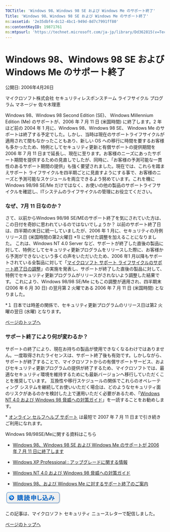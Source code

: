 ```yaml
---
TOCTitle: 'Windows 98、Windows 98 SE および Windows Me のサポート終了'
Title: 'Windows 98、Windows 98 SE および Windows Me のサポート終了'
ms:assetid: '2e35dbf4-dc12-4bc1-949d-8d7c7991ff80'
ms:contentKeyID: 19871761
ms:mtpsurl: 'https://technet.microsoft.com/ja-jp/library/Dd362815(v=TechNet.10)'
---
```


Windows 98、Windows 98 SE および Windows Me のサポート終了
==========================================================

公開日: 2006年4月26日

マイクロソフト株式会社 セキュリティレスポンスチーム ライフサイクル プログラム マネージャ 佐々木理恵

Windows 98、Windows 98 Second Edition (SE)、 Windows Millennium Edition (Me) のサポートが、2006 年 7 月 11 日 (米国時間) に終了します。2 年ほど前の 2004 年 1 月に、Windows 98、Windows 98 SE、 Windows Me のサポートは終了する予定でした。しかし、当時は現在のサポートライフサイクルが適用されて間もなかったこともあり、新しい OS への移行に時間を要するお客様も多かったため、特例としてセキュリティ更新と有償サポートの提供期間を 2006 年 7 月 11 日まで延長し、現在に至ります。お客様のニーズにあったサポート期間を提供するための見直しでしたが、同時に、「お客様の予測可能な一貫性のあるサポート期間の提供」も強く要望されました。現在では、これらを踏まえサポート ライフサイクルを四半期ごとに見直すようにする事で、お客様のニーズと予測可能なスケジュールを両立できるよう努めています。これを機に Windows 98/98 SE/Me だけではなく、お使いの他の製品のサポートライフサイクルを確認し、ITシステムのライフサイクルの管理にお役立てください。

### なぜ、7月 11 日なのか？

さて、以前からWindows 98/98 SE/MEのサポート終了を気にされていた方は、この日付を奇妙に思われているのではないでしょうか？ 以前のサポート終了日は、四半期の末日に統一していましたが、2006 年 1 月に、セキュリティの月例リリース日 (米国時間の第2火曜日 \*1) に併せた調整を加えることになりました。
これは、Windows NT 4.0 Server など、サポートが終了した直後の製品に対して、特例としてセキュリティ更新プログラムをリリースした際に、お客様から予測ができないという多くの声をいただいたため、2006 年1 月以降もサポートされている全製品に対して「[マイクロソフト サポート ライフサイクルのサポート終了日の調整](https://support.microsoft.com/gp/lifean17)」の実施を発表し、サポートが終了した直後の製品に対して、特例でセキュリティ更新プログラムがリリースがされないよう調整した結果です。
これにより、Windows 98/98 SE/Me にもこの調整が適用され、四半期末 (2006 年 6 月 30 日) の翌月第 2 火曜である 2006 年 7 月 11 日 (米国時間) となりました。

\*１ 日本では時差の関係で、セキュリティ更新プログラムのリリース日は第2 火曜の翌日 (水曜) となります。

[](#mainsection)[ページのトップへ](#mainsection)

### サポート終了により何が変わるか？

サポートの終了により、現在お持ちの製品が使用できなくなるわけではありません。一度取得されたライセンスは、サポート終了後も有効です。しかしながら、サポートが終了することで、マイクロソフトからの有償サポートサービス、およびセキュリティ更新プログラムの提供が終了するため、マイクロソフトでは、最適なセキュリティ環境を維持するためにも最新バージョンへ移行していただくことを推奨しています。
互換性や移行スケジュールの関係でこれらのオペレーティング システムを継続してお使いいただく場合は、どのようなセキュリティ面のリスクがあるのかを検討した上で運用いただく必要があるため、「[Windows NT 4.0 および Windows 98 脅威への対策ガイド](https://www.microsoft.com/japan/technet/security/topics/networksecurity/threatmi.mspx)」を一読することをお勧めします。

\* [オンライン セルフヘルプ サポート](https://support.microsoft.com/select/?target=hub&ln=ja) は最短で 2007 年 7 月 11 日まで引き続きご利用になれます。

Windows 98/98SE/Meに関する資料はこちら

-   [Windows 98、Windows 98 SE および Windows Me のサポートが 2006 年 7 月 11 日に終了します](https://support.microsoft.com/gp/lifean18)

-   [Windows XP Professional : アップグレードに関する情報](https://www.microsoft.com/japan/windowsxp/pro/evaluation/whyupgrade/default.mspx)

-   [Windows NT 4.0 および Windows 98 脅威への対策ガイド](https://www.microsoft.com/japan/technet/security/topics/networksecurity/threatmi.mspx)

-   [Windows 98、および Windows Me に対するサポート終了のご案内](https://www.microsoft.com/japan/windows/support/endofsupport.mspx)

![](images/Dd362815.btn_reg_today(ja-jp,TechNet.10).jpg)

この記事は、マイクロソフト セキュリティ ニュースレターで配信しました。

[](#mainsection)[ページのトップへ](#mainsection)
